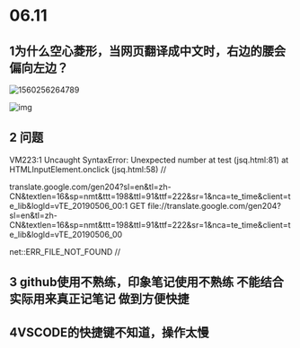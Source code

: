 # **06.11**



## 1为什么空心菱形，当网页翻译成中文时，右边的腰会偏向左边？



![1560256264789](C:\Users\张朋伟\AppData\Roaming\Typora\typora-user-images\1560256264789.png)

![img](file:///C:\Users\张朋伟\AppData\Roaming\feiq\RichOle\2621326091.bmp)

















## 2 问题

VM223:1 Uncaught SyntaxError: Unexpected number
    at test (jsq.html:81)
at HTMLInputElement.onclick (jsq.html:58)
//

translate.google.com/gen204?sl=en&tl=zh-CN&textlen=16&sp=nmt&ttt=198&ttl=91&ttf=222&sr=1&nca=te_time&client=te_lib&logld=vTE_20190506_00:1 GET file://translate.google.com/gen204?sl=en&tl=zh-CN&textlen=16&sp=nmt&ttt=198&ttl=91&ttf=222&sr=1&nca=te_time&client=te_lib&logld=vTE_20190506_00 

net::ERR_FILE_NOT_FOUND
// 

## 

## **3 github使用不熟练**，印象笔记使用不熟练 不能结合实际用来真正记笔记 做到方便快捷



## 4VSCODE的快捷键不知道，操作太慢




